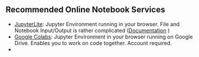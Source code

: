 ## Recommended Online Notebook Services
-  [JupyterLite](https://jupyter.org/try-jupyter/lab/): Jupyter Environment running in your browser. File and Notebook Input/Output is rather complicated
  ([Documentation](https://jupyterlite.readthedocs.io/en/latest/howto/content/files.html) )
-  [Google Colabs](https://colab.research.google.com): Jupyter Environment in your browser running on Google Drive. Enables you to work on code together. Account required.
-  
